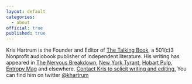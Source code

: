 ```yaml
---
layout: default
categories:
  - about
official: true
published: true
---
```

Kris Hartrum is the Founder and Editor of [The Talking Book](https://thetalkingbook.org/), a 501(c)3 Nonprofit audiobook publisher of independent literature. His writing has appeared in [The Nervous Breakdown](http://thenervousbreakdown.com/khartrum/2019/07/mysterious-morning/), [New York Tyrant](http://magazine.nytyrant.com/magic-soft-kris-hartrum/), [Hobart Pulp](http://www.hobartpulp.com/web_features/tampopo), [Entropy Mag](https://entropymag.org/the-aged-have-death-and-the-young-have-love-kawabatas-house-of-sleeping-beauties/) and elsewhere. [Contact Kris to solicit writing and editing.](http://krishartrum.com/contact/) You can find him on twitter [@khartrum](https://twitter.com/KHartrum)


